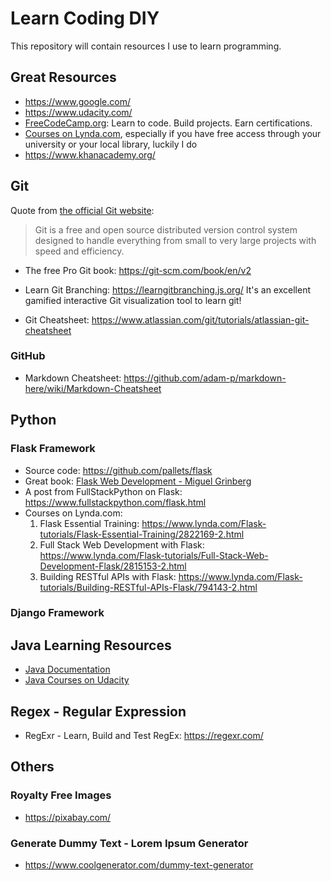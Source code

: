 # Learn Coding DIY
This repository will contain resources I use to learn programming.

## Great Resources
- https://www.google.com/
- https://www.udacity.com/
- [FreeCodeCamp.org](https://www.freecodecamp.org/): Learn to code. Build projects. Earn certifications.
- [Courses on Lynda.com](https://www.lynda.com), especially if you have free access through your university or your local library, luckily I do
- https://www.khanacademy.org/


## Git
Quote from [the official Git website](https://git-scm.com/):
> Git is a free and open source distributed version control system designed to handle everything from small to very large projects with speed and efficiency.

- The free Pro Git book: https://git-scm.com/book/en/v2
- Learn Git Branching: https://learngitbranching.js.org/ It's an excellent gamified interactive Git visualization tool to learn git!

- Git Cheatsheet: https://www.atlassian.com/git/tutorials/atlassian-git-cheatsheet

### GitHub
- Markdown Cheatsheet: https://github.com/adam-p/markdown-here/wiki/Markdown-Cheatsheet


## Python

### Flask Framework

- Source code: https://github.com/pallets/flask
- Great book: [Flask Web Development - Miguel Grinberg](https://www.amazon.com/Flask-Web-Development-Developing-Applications/dp/1491991739)
- A post from FullStackPython on Flask: https://www.fullstackpython.com/flask.html
- Courses on Lynda.com:
  1. Flask Essential Training: https://www.lynda.com/Flask-tutorials/Flask-Essential-Training/2822169-2.html
  2. Full Stack Web Development with Flask: https://www.lynda.com/Flask-tutorials/Full-Stack-Web-Development-Flask/2815153-2.html
  3. Building RESTful APIs with Flask: https://www.lynda.com/Flask-tutorials/Building-RESTful-APIs-Flask/794143-2.html

### Django Framework

## Java Learning Resources
- [Java Documentation](https://docs.oracle.com/en/java/)
- [Java Courses on Udacity](https://www.udacity.com/courses/all?keyword=java)


## Regex - Regular Expression
- RegExr - Learn, Build and Test RegEx: https://regexr.com/

## Others

### Royalty Free Images

- https://pixabay.com/

### Generate Dummy Text - Lorem Ipsum Generator

- https://www.coolgenerator.com/dummy-text-generator

